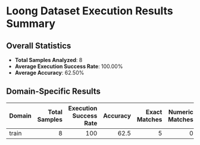 # Loong Dataset Execution Results Summary

## Overall Statistics

- **Total Samples Analyzed**: 8
- **Average Execution Success Rate**: 100.00%
- **Average Accuracy**: 62.50%

## Domain-Specific Results

| Domain   |   Total Samples |   Execution Success Rate |   Accuracy |   Exact Matches |   Numeric Matches |   No Matches |
|:---------|----------------:|-------------------------:|-----------:|----------------:|------------------:|-------------:|
| train    |               8 |                      100 |       62.5 |               5 |                 0 |            3 |